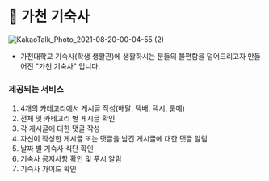 # 🏢 가천 기숙사

![KakaoTalk_Photo_2021-08-20-00-04-55 (2)](https://user-images.githubusercontent.com/73548875/130843255-2e04d555-d5f9-434a-81d5-4f01f78c742b.png)
- 가천대학교 기숙사(학생 생활관)에 생활하시는 분들의 불편함을 덜어드리고자 만들어진 "가천 기숙사" 입니다.

### 제공되는 서비스
1. 4개의 카테고리에서 게시글 작성(배달, 택배, 택시, 룸메)
2. 전체 및 카테고리 별 게시글 확인
3. 각 게시글에 대한 댓글 작성
4. 자신이 작성한 게시글 또는 댓글을 남긴 게시글에 대한 댓글 알림
5. 날짜 별 기숙사 식단 확인
6. 기숙사 공지사항 확인 및 푸시 알림
7. 기숙사 가이드 확인
